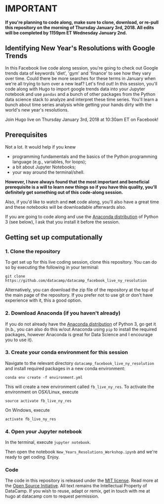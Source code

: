 # IMPORTANT

**If you're planning to code along, make sure to clone, download, or re-pull this repository on the morning of Thursday January 3rd, 2018. All edits will be completed by 1159pm ET Wednesday January 2nd.**



## Identifying New Year's Resolutions with Google Trends

In this Facebook live code along session, you're going to check out Google trends data of keywords 'diet', 'gym' and 'finance' to see how they vary over time. Could there be more searches for these terms in January when we're all trying to turn over a new leaf? Let's find out! In this session, you'll code along with Hugo to import google trends data into your Jupyter notebook and use `pandas` and a bunch of other packages from the Python data science stack to analyze and interpret these time series. You'll learn a bunch about time series analysis while getting your hands dirty with the world's new year's resolutions.

Join Hugo live on Thursday January 3rd, 2018 at 10:30am ET on Facebook!

## Prerequisites

Not a lot. It would help if you knew

* programming fundamentals and the basics of the Python programming language (e.g., variables, for loops);
* a bit about Jupyter Notebooks;
* your way around the terminal/shell.


**However, I have always found that the most important and beneficial prerequisite is a will to learn new things so if you have this quality, you'll definitely get something out of this code-along session.**

Also, if you'd like to watch and **not** code along, you'll also have a great time and these notebooks will be downloadable afterwards also.

If you are going to code along and use the [Anaconda distribution](https://www.anaconda.com/download/) of Python 3 (see below), I ask that you install it before the session.


## Getting set up computationally

### 1. Clone the repository

To get set up for this live coding session, clone this repository. You can do so by executing the following in your terminal:

```
git clone https://github.com/datacamp/datacamp_facebook_live_ny_resolution
```

Alternatively, you can download the zip file of the repository at the top of the main page of the repository. If you prefer not to use git or don't have experience with it, this a good option.

### 2. Download Anaconda (if you haven't already)

If you do not already have the [Anaconda distribution](https://www.anaconda.com/download/) of Python 3, go get it (n.b., you can also do this w/out Anaconda using `pip` to install the required packages, however Anaconda is great for Data Science and I encourage you to use it).

### 3. Create your conda environment for this session

Navigate to the relevant directory `datacamp_facebook_live_ny_resolution` and install required packages in a new conda environment:

```
conda env create -f environment.yml
```

This will create a new environment called `fb_live_ny_res`. To activate the environment on OSX/Linux, execute

```
source activate fb_live_ny_res
```
On Windows, execute

```
activate fb_live_ny_res
```


### 4. Open your Jupyter notebook

In the terminal, execute `jupyter notebook`.

Then open the notebook `New_Years_Resolutions_Workshop.ipynb` and we're ready to get coding. Enjoy.


### Code
The code in this repository is released under the [MIT license](LICENSE). Read more at the [Open Source Initiative](https://opensource.org/licenses/MIT). All text remains the Intellectual Property of DataCamp. If you wish to reuse, adapt or remix, get in touch with me at hugo at datacamp com to request permission.

